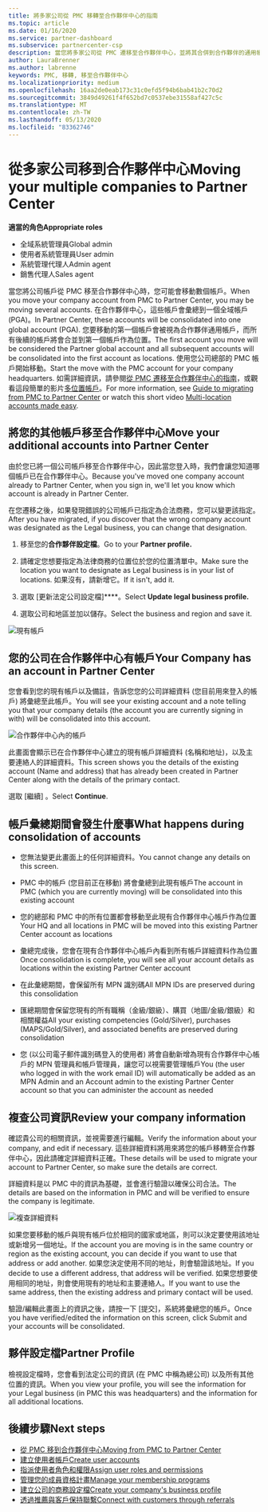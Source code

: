 ```yaml
---
title: 將多家公司從 PMC 移轉至合作夥伴中心的指南
ms.topic: article
ms.date: 01/16/2020
ms.service: partner-dashboard
ms.subservice: partnercenter-csp
description: 當您將多家公司從 PMC 遷移至合作夥伴中心，並將其合併到合作夥伴的通用帳戶時，要知道的事項。
author: LauraBrenner
ms.author: labrenne
keywords: PMC, 移轉, 移至合作夥伴中心
ms.localizationpriority: medium
ms.openlocfilehash: 16aa2de0eab173c31c0efd5f94b6bab41b2c70d2
ms.sourcegitcommit: 3849d49261f4f652bd7c0537ebe31558af427c5c
ms.translationtype: MT
ms.contentlocale: zh-TW
ms.lasthandoff: 05/13/2020
ms.locfileid: "83362746"
---
```

# <a name="moving-your-multiple-companies-to-partner-center"></a><span data-ttu-id="0c7b7-104">從多家公司移到合作夥伴中心</span><span class="sxs-lookup"><span data-stu-id="0c7b7-104">Moving your multiple companies to Partner Center</span></span>

<span data-ttu-id="0c7b7-105">**適當的角色**</span><span class="sxs-lookup"><span data-stu-id="0c7b7-105">**Appropriate roles**</span></span>

- <span data-ttu-id="0c7b7-106">全域系統管理員</span><span class="sxs-lookup"><span data-stu-id="0c7b7-106">Global admin</span></span>
- <span data-ttu-id="0c7b7-107">使用者系統管理員</span><span class="sxs-lookup"><span data-stu-id="0c7b7-107">User admin</span></span>
- <span data-ttu-id="0c7b7-108">系統管理代理人</span><span class="sxs-lookup"><span data-stu-id="0c7b7-108">Admin agent</span></span>
- <span data-ttu-id="0c7b7-109">銷售代理人</span><span class="sxs-lookup"><span data-stu-id="0c7b7-109">Sales agent</span></span>

<span data-ttu-id="0c7b7-110">當您將公司帳戶從 PMC 移至合作夥伴中心時，您可能會移動數個帳戶。</span><span class="sxs-lookup"><span data-stu-id="0c7b7-110">When you move your company account from PMC to Partner Center, you may be moving several accounts.</span></span> <span data-ttu-id="0c7b7-111">在合作夥伴中心，這些帳戶會彙總到一個全域帳戶 (PGA)。</span><span class="sxs-lookup"><span data-stu-id="0c7b7-111">In Partner Center, these accounts will be consolidated into one global account (PGA).</span></span> <span data-ttu-id="0c7b7-112">您要移動的第一個帳戶會被視為合作夥伴通用帳戶，而所有後續的帳戶將會合並到第一個帳戶作為位置。</span><span class="sxs-lookup"><span data-stu-id="0c7b7-112">The first account you move will be considered the Partner global account and all subsequent accounts will be consolidated into the first account as locations.</span></span> <span data-ttu-id="0c7b7-113">使用您公司總部的 PMC 帳戶開始移動。</span><span class="sxs-lookup"><span data-stu-id="0c7b7-113">Start the move with the PMC account for your company headquarters.</span></span> <span data-ttu-id="0c7b7-114">如需詳細資訊，請參閱[從 PMC 遷移至合作夥伴中心的指南](guide-to-migration.md)，或觀看這段簡單的影片[多位置帳戶](https://vimeo.com/290335248)。</span><span class="sxs-lookup"><span data-stu-id="0c7b7-114">For more information, see [Guide to migrating from PMC to Partner Center](guide-to-migration.md) or watch this short video [Multi-location accounts made easy](https://vimeo.com/290335248).</span></span>

## <a name="move-your-additional-accounts-into-partner-center"></a><span data-ttu-id="0c7b7-115">將您的其他帳戶移至合作夥伴中心</span><span class="sxs-lookup"><span data-stu-id="0c7b7-115">Move your additional accounts into Partner Center</span></span>

<span data-ttu-id="0c7b7-116">由於您已將一個公司帳戶移至合作夥伴中心，因此當您登入時，我們會讓您知道哪個帳戶已在合作夥伴中心。</span><span class="sxs-lookup"><span data-stu-id="0c7b7-116">Because you've moved one company account already to Partner Center, when you sign in, we'll let you know which account is already in Partner Center.</span></span>

<span data-ttu-id="0c7b7-117">在您遷移之後，如果發現錯誤的公司帳戶已指定為合法商務，您可以變更該指定。</span><span class="sxs-lookup"><span data-stu-id="0c7b7-117">After you have migrated, if you discover that the wrong company account was designated as the Legal business, you can change that designation.</span></span>

1. <span data-ttu-id="0c7b7-118">移至您的**合作夥伴設定檔**。</span><span class="sxs-lookup"><span data-stu-id="0c7b7-118">Go to your **Partner profile.**</span></span>

2. <span data-ttu-id="0c7b7-119">請確定您想要指定為法律商務的位置位於您的位置清單中。</span><span class="sxs-lookup"><span data-stu-id="0c7b7-119">Make sure the location you want to designate as Legal business is in your list of locations.</span></span> <span data-ttu-id="0c7b7-120">如果沒有，請新增它。</span><span class="sxs-lookup"><span data-stu-id="0c7b7-120">If it isn't, add it.</span></span>

3. <span data-ttu-id="0c7b7-121">選取 [更新法定公司設定檔]\*\*\*\*。</span><span class="sxs-lookup"><span data-stu-id="0c7b7-121">Select **Update legal business profile.**</span></span>

4. <span data-ttu-id="0c7b7-122">選取公司和地區並加以儲存。</span><span class="sxs-lookup"><span data-stu-id="0c7b7-122">Select the business and region and save it.</span></span>

![現有帳戶](images/migration/accountwithus.png)

## <a name="your-company-has-an-account-in-partner-center"></a><span data-ttu-id="0c7b7-124">您的公司在合作夥伴中心有帳戶</span><span class="sxs-lookup"><span data-stu-id="0c7b7-124">Your Company has an account in Partner Center</span></span>

<span data-ttu-id="0c7b7-125">您會看到您的現有帳戶以及備註，告訴您您的公司詳細資料 (您目前用來登入的帳戶) 將彙總至此帳戶。</span><span class="sxs-lookup"><span data-stu-id="0c7b7-125">You will see your existing account and a note telling you that your company details (the account you are currently signing in with) will be consolidated into this account.</span></span>

![合作夥伴中心內的帳戶](images/migration/existingaccount2.png)

<span data-ttu-id="0c7b7-127">此畫面會顯示已在合作夥伴中心建立的現有帳戶詳細資料 (名稱和地址)，以及主要連絡人的詳細資料。</span><span class="sxs-lookup"><span data-stu-id="0c7b7-127">This screen shows you the details of the existing account (Name and address) that has already been created in Partner Center along with the details of the primary contact.</span></span>

<span data-ttu-id="0c7b7-128">選取 [繼續]  。</span><span class="sxs-lookup"><span data-stu-id="0c7b7-128">Select **Continue**.</span></span>

## <a name="what-happens-during-consolidation-of-accounts"></a><span data-ttu-id="0c7b7-129">帳戶彙總期間會發生什麼事</span><span class="sxs-lookup"><span data-stu-id="0c7b7-129">What happens during consolidation of accounts</span></span>

- <span data-ttu-id="0c7b7-130">您無法變更此畫面上的任何詳細資料。</span><span class="sxs-lookup"><span data-stu-id="0c7b7-130">You cannot change any details on this screen.</span></span>

- <span data-ttu-id="0c7b7-131">PMC 中的帳戶 (您目前正在移動) 將會彙總到此現有帳戶</span><span class="sxs-lookup"><span data-stu-id="0c7b7-131">The account in PMC (which you are currently moving) will be consolidated into this existing account</span></span>

- <span data-ttu-id="0c7b7-132">您的總部和 PMC 中的所有位置都會移動至此現有合作夥伴中心帳戶作為位置</span><span class="sxs-lookup"><span data-stu-id="0c7b7-132">Your HQ and all locations in PMC will be moved into this existing Partner Center account as locations</span></span>

- <span data-ttu-id="0c7b7-133">彙總完成後，您會在現有合作夥伴中心帳戶內看到所有帳戶詳細資料作為位置</span><span class="sxs-lookup"><span data-stu-id="0c7b7-133">Once consolidation is complete, you will see all your account details as locations within the existing Partner Center account</span></span>

- <span data-ttu-id="0c7b7-134">在此彙總期間，會保留所有 MPN 識別碼</span><span class="sxs-lookup"><span data-stu-id="0c7b7-134">All MPN IDs are preserved during this consolidation</span></span>

- <span data-ttu-id="0c7b7-135">匯總期間會保留您現有的所有職稱（金級/銀級）、購買（地圖/金級/銀級）和相關權益</span><span class="sxs-lookup"><span data-stu-id="0c7b7-135">All your existing competencies (Gold/Silver), purchases (MAPS/Gold/Silver), and associated benefits are preserved during consolidation</span></span>

- <span data-ttu-id="0c7b7-136">您 (以公司電子郵件識別碼登入的使用者) 將會自動新增為現有合作夥伴中心帳戶的 MPN 管理員和帳戶管理員，讓您可以視需要管理帳戶</span><span class="sxs-lookup"><span data-stu-id="0c7b7-136">You (the user who logged in with the work email ID) will automatically be added as an MPN Admin and an Account admin to the existing Partner Center account so that you can administer the account as needed</span></span>

## <a name="review-your-company-information"></a><span data-ttu-id="0c7b7-137">複查公司資訊</span><span class="sxs-lookup"><span data-stu-id="0c7b7-137">Review your company information</span></span>

<span data-ttu-id="0c7b7-138">確認貴公司的相關資訊，並視需要進行編輯。</span><span class="sxs-lookup"><span data-stu-id="0c7b7-138">Verify the information about your company, and edit if necessary.</span></span>  <span data-ttu-id="0c7b7-139">這些詳細資料將用來將您的帳戶移轉至合作夥伴中心，因此請確定詳細資料正確。</span><span class="sxs-lookup"><span data-stu-id="0c7b7-139">These details will be used to migrate your account to Partner Center, so make sure the details are correct.</span></span>

<span data-ttu-id="0c7b7-140">詳細資料是以 PMC 中的資訊為基礎，並會進行驗證以確保公司合法。</span><span class="sxs-lookup"><span data-stu-id="0c7b7-140">The details are based on the information in PMC and will be verified to ensure the company is legitimate.</span></span>

![複查詳細資料](images/migration/review.png)

<span data-ttu-id="0c7b7-142">如果您要移動的帳戶與現有帳戶位於相同的國家或地區，則可以決定要使用該地址或新增另一個地址。</span><span class="sxs-lookup"><span data-stu-id="0c7b7-142">If the account you are moving is in the same country or region as the existing account, you can decide if you want to use that address or add another.</span></span> <span data-ttu-id="0c7b7-143">如果您決定使用不同的地址，則會驗證該地址。</span><span class="sxs-lookup"><span data-stu-id="0c7b7-143">If you decide to use a different address, that address will be verified.</span></span> <span data-ttu-id="0c7b7-144">如果您想要使用相同的地址，則會使用現有的地址和主要連絡人。</span><span class="sxs-lookup"><span data-stu-id="0c7b7-144">If you want to use the same address, then the existing address and primary contact will be used.</span></span>

<span data-ttu-id="0c7b7-145">驗證/編輯此畫面上的資訊之後，請按一下 [提交]，系統將彙總您的帳戶。</span><span class="sxs-lookup"><span data-stu-id="0c7b7-145">Once you have verified/edited the information on this screen, click Submit and your accounts will be consolidated.</span></span>

## <a name="partner-profile"></a><span data-ttu-id="0c7b7-146">夥伴設定檔</span><span class="sxs-lookup"><span data-stu-id="0c7b7-146">Partner Profile</span></span>

<span data-ttu-id="0c7b7-147">檢視設定檔時，您會看到法定公司的資訊 (在 PMC 中稱為總公司) 以及所有其他位置的資訊。</span><span class="sxs-lookup"><span data-stu-id="0c7b7-147">When you view your profile, you will see the information for your Legal business (in PMC this was headquarters) and the information for all additional locations.</span></span>

## <a name="next-steps"></a><span data-ttu-id="0c7b7-148">後續步驟</span><span class="sxs-lookup"><span data-stu-id="0c7b7-148">Next steps</span></span>

- [<span data-ttu-id="0c7b7-149">從 PMC 移到合作夥伴中心</span><span class="sxs-lookup"><span data-stu-id="0c7b7-149">Moving from PMC to Partner Center</span></span>](move-pmc-pc-map.md)
- [<span data-ttu-id="0c7b7-150">建立使用者帳戶</span><span class="sxs-lookup"><span data-stu-id="0c7b7-150">Create user accounts</span></span>](create-user-accounts-and-set-permissions.md)
- [<span data-ttu-id="0c7b7-151">指派使用者角色和權限</span><span class="sxs-lookup"><span data-stu-id="0c7b7-151">Assign user roles and permissions</span></span>](permissions-overview.md)
- [<span data-ttu-id="0c7b7-152">管理您的成員資格計畫</span><span class="sxs-lookup"><span data-stu-id="0c7b7-152">Manage your membership programs</span></span>](renew-mpn-offers.md)
- [<span data-ttu-id="0c7b7-153">建立公司的商務設定檔</span><span class="sxs-lookup"><span data-stu-id="0c7b7-153">Create your company's business profile</span></span>](create-a-marketing-profile.md)
- [<span data-ttu-id="0c7b7-154">透過推薦與客戶保持聯繫</span><span class="sxs-lookup"><span data-stu-id="0c7b7-154">Connect with customers through referrals</span></span>](responding-to-referrals.md)
